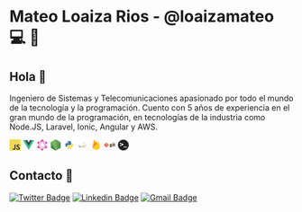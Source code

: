# Mateo Loaiza Rios - @loaizamateo 💻 📡

## Hola 👋

Ingeniero de Sistemas y Telecomunicaciones apasionado por todo el mundo de la tecnología y la programación. Cuento con 5 años de experiencia en el gran mundo de la programación, en tecnologías de la industria como Node.JS, Laravel, Ionic, Angular y AWS.


<code><img height="20" src="https://raw.githubusercontent.com/github/explore/80688e429a7d4ef2fca1e82350fe8e3517d3494d/topics/javascript/javascript.png"></code>
<code><img height="20" src="https://raw.githubusercontent.com/github/explore/80688e429a7d4ef2fca1e82350fe8e3517d3494d/topics/vue/vue.png"></code>
<code><img height="20" src="https://raw.githubusercontent.com/github/explore/5c058a388828bb5fde0bcafd4bc867b5bb3f26f3/topics/graphql/graphql.png"></code>
<code><img height="20" src="https://raw.githubusercontent.com/github/explore/80688e429a7d4ef2fca1e82350fe8e3517d3494d/topics/nodejs/nodejs.png"></code>
<code><img height="20" src="https://raw.githubusercontent.com/github/explore/80688e429a7d4ef2fca1e82350fe8e3517d3494d/topics/python/python.png"></code>
<code><img height="20" src="https://raw.githubusercontent.com/github/explore/80688e429a7d4ef2fca1e82350fe8e3517d3494d/topics/mysql/mysql.png"></code>
<code><img height="20" src="https://raw.githubusercontent.com/github/explore/80688e429a7d4ef2fca1e82350fe8e3517d3494d/topics/firebase/firebase.png"></code>
<code><img height="20" src="https://raw.githubusercontent.com/github/explore/80688e429a7d4ef2fca1e82350fe8e3517d3494d/topics/git/git.png"></code>
<code><img height="20" src="https://raw.githubusercontent.com/github/explore/80688e429a7d4ef2fca1e82350fe8e3517d3494d/topics/terminal/terminal.png"></code>

## Contacto 📲

[![Twitter Badge](https://img.shields.io/badge/-@loaizamateo-1ca0f1?style=flat-square&labelColor=1ca0f1&logo=twitter&logoColor=white&link=https://twitter.com/loaizamateo)](https://twitter.com/loaizamateo) [![Linkedin Badge](https://img.shields.io/badge/-loaizamateo-blue?style=flat-square&logo=Linkedin&logoColor=white&link=https://www.linkedin.com/in/mateo-loaiza-rios/)](https://www.linkedin.com/in/mateo-loaiza-rios/)
[![Gmail Badge](https://img.shields.io/badge/-mateoloaiza1227@gmail.com-c14438?style=flat-square&logo=Gmail&logoColor=white&link=mailto:mateoloaiza1227@gmail.com)](mailto:mateoloaiza1227@gmail.com)

